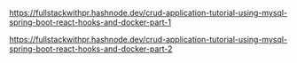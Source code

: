 https://fullstackwithpr.hashnode.dev/crud-application-tutorial-using-mysql-spring-boot-react-hooks-and-docker-part-1


https://fullstackwithpr.hashnode.dev/crud-application-tutorial-using-mysql-spring-boot-react-hooks-and-docker-part-2
